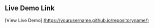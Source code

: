 ## Live Demo Link
[View Live Demo]
[(https://yourusername.github.io/repositoryname/)](https://farahn0104.github.io/countryfinder/)

